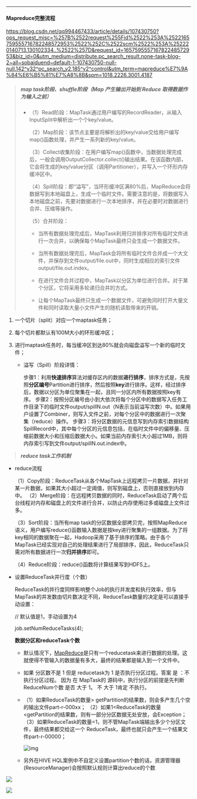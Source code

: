 ******

#### Mapreduce完整流程

https://blog.csdn.net/qq994467433/article/details/107430750?ops_request_misc=%257B%2522request%255Fid%2522%253A%2522165759555716782248572953%2522%252C%2522scm%2522%253A%252220140713.130102334..%2522%257D&request_id=165759555716782248572953&biz_id=0&utm_medium=distribute.pc_search_result.none-task-blog-2~all~sobaiduend~default-1-107430750-null-null.142^v32^pc_search_v2,185^v2^control&utm_term=mapreduce%E7%9A%84%E6%B5%81%E7%A8%8B&spm=1018.2226.3001.4187

> ##### map task阶段、shuffle阶段（Map 产生输出开始到 Reduce 取得数据作为输入之前）
>
> * （1）Read阶段：MapTask通过用户编写的RecordReader，从输入InputSplit中解析出一个个key/value。
>
>   （2）Map阶段：该节点主要是将解析出的key/value交给用户编写map()函数处理，并产生一系列新的key/value。
>
>   （3）Collect收集阶段：在用户编写map()函数中，当数据处理完成后，一般会调用OutputCollector.collect()输出结果。在该函数内部，它会将生成的key/value分区（调用Partitioner），并写入一个环形内存缓冲区中。
>
>   （4）Spill阶段：即“溢写”，当环形缓冲区满80%后，MapReduce会将数据写到本地磁盘上，生成一个临时文件。需要注意的是，将数据写入本地磁盘之前，先要对数据进行一次本地排序，并在必要时对数据进行合并、压缩等操作。
>
>   （5）合并阶段：
>
>   * 当所有数据处理完成后，MapTask利用归并排序对所有临时文件进行一次合并，以确保每个MapTask最终只会生成一个数据文件。
>
>   * 当所有数据处理完后，MapTask会将所有临时文件合并成一个大文件，并保存到文件output/file.out中，同时生成相应的索引文件output/file.out.index。
>
>   * 在进行文件合并过程中，MapTask以分区为单位进行合并。对于某个分区，它将采用多轮递归合并的方式。
>
>   * 让每个MapTask最终只生成一个数据文件，可避免同时打开大量文件和同时读取大量小文件产生的随机读取带来的开销。

1.  一个切片（split）对应一个maptask任务；

2. 每个切片都默认有100M大小的环形缓冲区；

3. 进行maptask任务时，每当缓冲区到达80%就会向磁盘溢写一个新的临时文件；

   * 溢写（Spill）阶段详情：

     步骤1：利用**快速排序**算法对缓存区内的数据**进行排序**，排序方式是，先按照**分区编号**Partition进行排序，然后按照**key**进行排序。这样，经过排序后，数据以分区为单位聚集在一起，且同一分区内所有数据按照key有序。
     步骤2：按照分区编号由小到大依次将每个分区中的数据写入任务工作目录下的临时文件output/spillN.out（N表示当前溢写次数）中。如果用户设置了Combiner，则写入文件之前，对每个分区中的数据进行一次聚集（reduce）操作。
     步骤3：将分区数据的元信息写到内存索引数据结构SpillRecord中，其中每个分区的元信息包括，在临时文件中的偏移量、压缩前数据大小和压缩后数据大小。如果当前内存索引大小超过1MB，则将内存索引写到文件output/spillN.out.index中。

>***reduce  task工作机制***

* reduce流程

  （1）Copy阶段：ReduceTask从各个MapTask上远程拷贝一片数据，并针对某一片数据，如果其大小超过一定阈值，则写到磁盘上，否则直接放到内存中。
  （2）Merge阶段：在远程拷贝数据的同时，ReduceTask启动了两个后台线程对内存和磁盘上的文件进行合并，以防止内存使用过多或磁盘上文件过多。

  （3）Sort阶段：当所有map task的分区数据全部拷贝完，按照MapReduce语义，用户编写reduce()函数输入数据是按key进行聚集的一组数据。为了将key相同的数据聚在一起，Hadoop采用了基于排序的策略。由于各个MapTask已经实现对自己的处理结果进行了局部排序，因此，ReduceTask只需对所有数据进行一次**归并排序**即可。

  （4）Reduce阶段：reduce()函数将计算结果写到HDFS上。

* 设置ReduceTask并行度（个数）

  ReduceTask的并行度同样影响整个Job的执行并发度和执行效率，但与MapTask的并发数由切片数决定不同，ReduceTask数量的决定是可以直接手动设置：

  // 默认值是1，手动设置为4

  job.setNumReduceTasks(4);

  
  
  **数据分区和reduceTask个数**
  
  * 默认情况下，[MapReduce](https://so.csdn.net/so/search?q=MapReduce&spm=1001.2101.3001.7020)是只有一个reducetask来进行数据的处理。这就使得不管输入的数据量有多大，最终的结果都是输入到一个文件中。
  
  * 如果 分区数不是 1 但是 reducetask为 1 是否执行分区过程。答案 是 ：不执行分区过程。
    因为 在 MapTask的 源码中，执行分区的前提是先判断 ReduceNum个数 是否 大于 1。 不 大于
    1肯定 不执行。
  
  * （1）如果ReduceTask的数量> getPartition的结果数，则会多产生几个空的输出文件part-r-000xx；
    （2）如果1<ReduceTask的数量<getPartition的结果数，则有一部分分区数据无处安放，会Exception；
    （3）如果ReduceTask的数量=1，则不管MapTask端输出多少个分区文件，最终结果都交给这一个
             ReduceTask，最终也就只会产生一个结果文件part-r-00000；
  
    ![img](https://img-blog.csdnimg.cn/20200913121430317.png?x-oss-process=image/watermark,type_ZmFuZ3poZW5naGVpdGk,shadow_10,text_aHR0cHM6Ly9ibG9nLmNzZG4ubmV0L3UwMTExMTAzMDE=,size_16,color_FFFFFF,t_70)
  
  * 另外在HIVE HQL案例中不自定义设置partition个数的话，资源管理器(ResourceManager)会按照默认规则计算出reduce的个数

![](F:\学习资料\学习笔记Typora\1.大数据学习笔记\图片资源\分区.png)

![](F:\学习资料\学习笔记Typora\1.大数据学习笔记\图片资源\ReduceTask和分区的关系.png)
